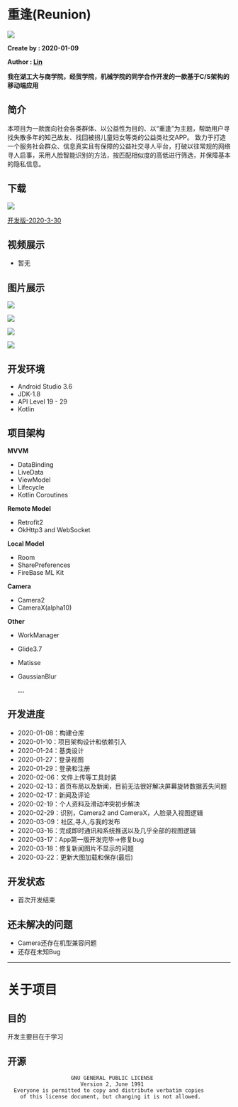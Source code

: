 # 重逢(Reunion)
![](https://github.com/CappuccinoZero/Reunion/blob/master/app/src/main/res/mipmap-xxxhdpi/logo_r.png)

**Create by : 2020-01-09**

**Author : [Lin](https://github.com/CappuccinoZero)**

**我在湖工大与商学院，经贸学院，机械学院的同学合作开发的一款基于C/S架构的移动端应用**
## 简介
本项目为一款面向社会各类群体、以公益性为目的、以“重逢”为主题，帮助用户寻找失散多年的知己故友、找回被拐儿童妇女等类的公益类社交APP。
致力于打造一个服务社会群众、信息真实且有保障的公益社交寻人平台，打破以往常规的网络寻人启事，采用人脸智能识别的方法，按匹配相似度的高低进行筛选，并保障基本的隐私信息。
## 下载
![](https://github.com/CappuccinoZero/Reunion/blob/master/image/download_image.png)

[开发版-2020-3-30](https://reunion.yulinzero.xyz/download/reunion.apk)
## 视频展示
* 暂无
## 图片展示
![](https://github.com/CappuccinoZero/Reunion/blob/master/image/image1.jpg)

![](https://github.com/CappuccinoZero/Reunion/blob/master/image/image2.jpg)

![](https://github.com/CappuccinoZero/Reunion/blob/master/image/image3.jpg)

![](https://github.com/CappuccinoZero/Reunion/blob/master/image/image4.jpg)

## 开发环境
* Android Studio 3.6
* JDK-1.8
* API Level 19 - 29
* Kotlin
## 项目架构
**MVVM**
* DataBinding
* LiveData
* ViewModel
* Lifecycle
* Kotlin Coroutines

**Remote Model**
* Retrofit2
* OkHttp3 and WebSocket

**Local Model**
* Room
* SharePreferences
* FireBase ML Kit

**Camera**
* Camera2
* CameraX(alpha10)

**Other**
* WorkManager
* Glide3.7
* Matisse
* GaussianBlur

  **...**
## 开发进度
* 2020-01-08：构建仓库
* 2020-01-10：项目架构设计和依赖引入
* 2020-01-24：基类设计
* 2020-01-27：登录视图
* 2020-01-29：登录和注册
* 2020-02-06：文件上传等工具封装
* 2020-02-13：首页布局以及新闻，目前无法很好解决屏幕旋转数据丢失问题
* 2020-02-17：新闻及评论
* 2020-02-19：个人资料及滑动冲突初步解决
* 2020-02-29：识别，Camera2 and CameraX，人脸录入视图逻辑
* 2020-03-09：社区,寻人,与我的发布
* 2020-03-16：完成即时通讯和系统推送以及几乎全部的视图逻辑
* 2020-03-17：App第一版开发完毕->修复bug
* 2020-03-18：修复新闻图片不显示的问题
* 2020-03-22：更新大图加载和保存(最后)
## 开发状态
* 首次开发结束
## 还未解决的问题
* Camera还存在机型兼容问题
* 还存在未知Bug
****
# 关于项目
## 目的
开发主要目在于学习
## 开源
```
                    GNU GENERAL PUBLIC LICENSE
                       Version 2, June 1991
  Everyone is permitted to copy and distribute verbatim copies
    of this license document, but changing it is not allowed.
```
